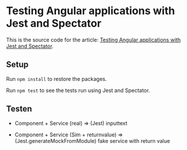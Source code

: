 # Testing Angular applications with Jest and Spectator

This is the source code for the article: [Testing Angular applications with Jest and Spectator](https://itnext.io/testing-angular-applications-with-jest-and-spectator-c05991579807).

## Setup

Run `npm install` to restore the packages.

Run `npm test` to see the tests run using Jest and Spectator.

## Testen

* Component + Service (real) => (Jest) inputtext

* Component + Service (Sim + returnvalue) => (Jest.generateMockFromModule) fake service with return value

